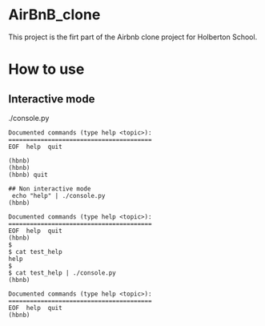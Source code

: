 # AirBnB_clone
This project is the firt part of the Airbnb clone project for Holberton School.

# How to use
## Interactive mode
./console.py
```
Documented commands (type help <topic>):
========================================
EOF  help  quit

(hbnb)
(hbnb)
(hbnb) quit

## Non interactive mode
 echo "help" | ./console.py
(hbnb)

Documented commands (type help <topic>):
========================================
EOF  help  quit
(hbnb) 
$
$ cat test_help
help
$
$ cat test_help | ./console.py
(hbnb)

Documented commands (type help <topic>):
========================================
EOF  help  quit
(hbnb)
```
